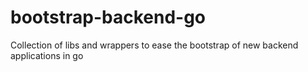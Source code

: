 # bootstrap-backend-go
Collection of libs and wrappers to ease the bootstrap of new backend applications in go
